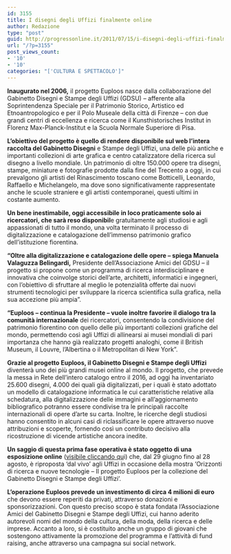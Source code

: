 ```yaml
---
id: 3155
title: I disegni degli Uffizi finalmente online
author: Redazione
type: "post"
guid: http://progressonline.it/2011/07/15/i-disegni-degli-uffizi-finalmente-online/
url: "/?p=3155"
post_views_count:
- '10'
- '10'
categories: "['CULTURA E SPETTACOLO']"
---
```


**Inaugurato nel 2006,** il progetto Euploos nasce dalla collaborazione del Gabinetto Disegni e Stampe degli Uffizi (GDSU) – afferente alla Soprintendenza Speciale per il Patrimonio Storico, Artistico ed Etnoantropologico e per il Polo Museale della città di Firenze – con due grandi centri di eccellenza e ricerca come il Kunsthistorisches Institut in Florenz Max-Planck-Institut e la Scuola Normale Superiore di Pisa.

**L’obiettivo del progetto è quello di rendere disponibile sul web l’intera raccolta del Gabinetto Disegni** e Stampe degli Uffizi, una delle più antiche e importanti collezioni di arte grafica e centro catalizzatore della ricerca sul disegno a livello mondiale. Un patrimonio di oltre 150.000 opere tra disegni, stampe, miniature e fotografie prodotte dalla fine del Trecento a oggi, in cui prevalgono gli artisti del Rinascimento toscano come Botticelli, Leonardo, Raffaello e Michelangelo, ma dove sono significativamente rappresentate anche le scuole straniere e gli artisti contemporanei, questi ultimi in costante aumento.

**Un bene inestimabile, oggi accessibile in loco praticamente solo ai ricercatori, che sarà reso disponibil**e gratuitamente agli studiosi e agli appassionati di tutto il mondo, una volta terminato il processo di digitalizzazione e catalogazione dell’immenso patrimonio grafico dell’istituzione fiorentina.

**“Oltre alla digitalizzazione e catalogazione delle opere – spiega Manuela Valaguzza Belingardi,** Presidente dell’Associazione Amici del GDSU – il progetto si propone come un programma di ricerca interdisciplinare e innovativa che coinvolge storici dell’arte, architetti, informatici e ingegneri, con l’obiettivo di sfruttare al meglio le potenzialità offerte dai nuovi strumenti tecnologici per sviluppare la ricerca scientifica sulla grafica, nella sua accezione più ampia”.

**“Euploos – continua la Presidente – vuole inoltre favorire il dialogo tra la comunità internazionale** dei ricercatori, consentendo la condivisione del patrimonio fiorentino con quello delle più importanti collezioni grafiche del mondo, permettendo così agli Uffizi di allinearsi ai musei mondiali di pari importanza che hanno già realizzato progetti analoghi, come il British Museum, il Louvre, l’Albertina o il Metropolitan di New York”.

**Grazie al progetto Euploos, il Gabinetto Disegni e Stampe degli Uffizi** diventerà uno dei più grandi musei online al mondo. Il progetto, che prevede la messa in Rete dell’intero catalogo entro il 2016, ad oggi ha inventariato 25.600 disegni, 4.000 dei quali già digitalizzati, per i quali è stato adottato un modello di catalogazione informatica le cui caratteristiche relative alla schedatura, alla digitalizzazione delle immagini e all’aggiornamento bibliografico potranno essere condivise tra le principali raccolte internazionali di opere d’arte su carta. Inoltre, le ricerche degli studiosi hanno consentito in alcuni casi di riclassificare le opere attraverso nuove attribuzioni e scoperte, fornendo così un contributo decisivo alla ricostruzione di vicende artistiche ancora inedite.

**Un saggio di questa prima fase operativa è stato oggetto di una esposizione online** ([visibile cliccando qu](https://expo.khi.fi.it/galleria/disegni-dagli-uffizi-rivisti/gruswort-it/view?set_language=it)i) che, dal 29 giugno fino al 28 agosto, è riproposta ‘dal vivo’ agli Uffizi in occasione della mostra ‘Orizzonti di ricerca e nuove tecnologie – Il progetto Euploos per la collezione del Gabinetto Disegni e Stampe degli Uffizi’.

**L’operazione Euploos prevede un investimento di circa 4 milioni di euro** che devono essere reperiti da privati, attraverso donazioni e sponsorizzazioni. Con questo preciso scopo è stata fondata l’Associazione Amici del Gabinetto Disegni e Stampe degli Uffizi, cui hanno aderito autorevoli nomi del mondo della cultura, della moda, della ricerca e delle imprese. Accanto a loro, si è costituito anche un gruppo di giovani che sostengono attivamente la promozione del programma e l’attività di fund raising, anche attraverso una campagna sui social network.